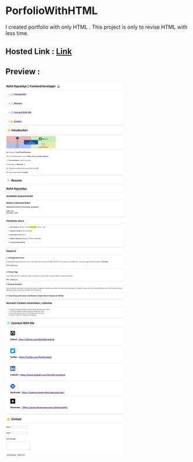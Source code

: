 # PorfolioWithHTML
I created portfolio with only HTML . This project is only to revise HTML with less time.

## Hosted Link : [Link](https://rohitrajvaidya5.github.io/PorfolioWithHTML/)

## Preview :

![Project Preview](./Images/preview.jpeg)

